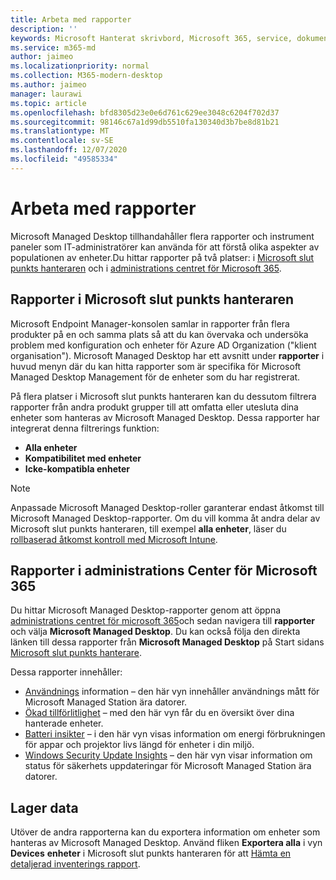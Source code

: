 ```yaml
---
title: Arbeta med rapporter
description: ''
keywords: Microsoft Hanterat skrivbord, Microsoft 365, service, dokumentation
ms.service: m365-md
author: jaimeo
ms.localizationpriority: normal
ms.collection: M365-modern-desktop
ms.author: jaimeo
manager: laurawi
ms.topic: article
ms.openlocfilehash: bfd8305d23e0e6d761c629ee3048c6204f702d37
ms.sourcegitcommit: 98146c67a1d99db5510fa130340d3b7be8d81b21
ms.translationtype: MT
ms.contentlocale: sv-SE
ms.lasthandoff: 12/07/2020
ms.locfileid: "49585334"
---
```

# <a name="work-with-reports"></a>Arbeta med rapporter

Microsoft Managed Desktop tillhandahåller flera rapporter och instrument paneler som IT-administratörer kan använda för att förstå olika aspekter av populationen av enheter.Du hittar rapporter på två platser: i [Microsoft slut punkts hanteraren](https://endpoint.microsoft.com) och i [administrations centret för Microsoft 365](https://admin.microsoft.com/adminportal/home?previewoff=false#/microsoftmanageddesktop). 

## <a name="reports-in-microsoft-endpoint-manager"></a>Rapporter i Microsoft slut punkts hanteraren

Microsoft Endpoint Manager-konsolen samlar in rapporter från flera produkter på en och samma plats så att du kan övervaka och undersöka problem med konfiguration och enheter för Azure AD Organization ("klient organisation"). Microsoft Managed Desktop har ett avsnitt under **rapporter** i huvud menyn där du kan hitta rapporter som är specifika för Microsoft Managed Desktop Management för de enheter som du har registrerat.

På flera platser i Microsoft slut punkts hanteraren kan du dessutom filtrera rapporter från andra produkt grupper till att omfatta eller utesluta dina enheter som hanteras av Microsoft Managed Desktop. Dessa rapporter har integrerat denna filtrerings funktion:

- **Alla enheter**
- **Kompatibilitet med enheter**
- **Icke-kompatibla enheter**

> [!NOTE]
> Anpassade Microsoft Managed Desktop-roller garanterar endast åtkomst till Microsoft Managed Desktop-rapporter. Om du vill komma åt andra delar av Microsoft slut punkts hanteraren, till exempel **alla enheter**, läser du [rollbaserad åtkomst kontroll med Microsoft Intune](https://docs.microsoft.com/mem/intune/fundamentals/role-based-access-control). 

## <a name="reports-in-microsoft-365-admin-center"></a>Rapporter i administrations Center för Microsoft 365

Du hittar Microsoft Managed Desktop-rapporter genom att öppna [administrations centret för microsoft 365](https://admin.microsoft.com/adminportal/home?previewoff=false#/microsoftmanageddesktop)och sedan navigera till **rapporter** och välja **Microsoft Managed Desktop**. Du kan också följa den direkta länken till dessa rapporter från **Microsoft Managed Desktop** på Start sidans [Microsoft slut punkts hanterare](https://endpoint.microsoft.com). 

Dessa rapporter innehåller: 

- [Användnings](usage-insights.md) information – den här vyn innehåller användnings mått för Microsoft Managed Station ära datorer.
- [Ökad tillförlitlighet](reliability-insights.md) – med den här vyn får du en översikt över dina hanterade enheter.
- [Batteri insikter](battery-insights.md) – i den här vyn visas information om energi förbrukningen för appar och projektor livs längd för enheter i din miljö.
- [Windows Security Update Insights](security-update-insights.md) – den här vyn visar information om status för säkerhets uppdateringar för Microsoft Managed Station ära datorer.

 ## <a name="inventory-data"></a>Lager data

Utöver de andra rapporterna kan du exportera information om enheter som hanteras av Microsoft Managed Desktop. Använd fliken **Exportera alla** i vyn **Devices** **enheter** i Microsoft slut punkts hanteraren för att [Hämta en detaljerad inventerings rapport](device-inventory-report.md).